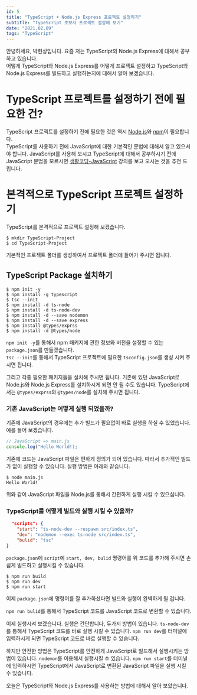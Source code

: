 ```yaml
---
id: 5
title: "TypeScript + Node.js Express 프로젝트 설정하기"
subtitle: "TypeScript 초보자 프로젝트 설정해 보기"
date: "2021.02.09"
tags: "TypeScript"
---
```

안녕하세요, 박현상입니다. 요즘 저는 TypeScript와 Node.js Express에 대해서 공부하고 있습니다.  
어떻게 TypeScript와 Node.js Express를 어떻게 프로젝트 설정하고 TypeScript와 Node.js Express를 빌드하고 실행하는지에 대해서 알아 보겠습니다.

# TypeScript 프로젝트를 설정하기 전에 필요한 건?
TypeScript 프로젝트를 설정하기 전에 필요한 것은 역시 [Node.js](https://nodejs.org/en/)와 [npm](https://www.npmjs.com/)이 필요합니다.  
TypeScript를 사용하기 전에 JavaScript에 대한 기본적인 문법에 대해서 알고 있으셔야 합니다. JavaScript를 사용해 보시고 TypeScript에 대해서 공부하시기 전에 JavaScript 문법을 모르시면 [생활코딩-JavaScript](https://opentutorials.org/course/743) 강의를 보고 오시는 것을 추천 드립니다.

# 본격적으로 TypeScript 프로젝트 설정하기
TypeScript를 본격적으로 프로젝트 설정해 보겠습니다.

```shell
$ mkdir TypeScript-Project
$ cd TypeScript-Project
```
기본적인 프로젝트 폴더를 생성하여서 프로젝트 폴더에 들어가 주시면 됩니다.
## TypeScript Package 설치하기
```shell
$ npm init -y
$ npm install -g typescript
$ tsc --init
$ npm install -d ts-node
$ npm install -d ts-node-dev
$ npm install -d --save nodemon
$ npm install -d --save express
$ npm install @types/exprss
$ npm install -d @types/node
```
```npm init -y```를 통해서 npm 패키지에 관한 정보와 버전을 설정할 수 있는 ```package.json```를 만들겠습니다.  
```tsc --init```를 통해서 TypeScript 프로젝트에 필요한 ```tsconfig.json```를 생성 시켜 주시면 됩니다.

그리고 각종 필요한 패키지들을 설치해 주시면 됩니다. 기존에 있던 JavaScript로 Node.js와 Node.js Express를 설치하시게 되면 안 될 수도 있습니다. TypeScript에서는 ```@types/exprss```와 ```@types/node```를 설치해 주시면 됩니다.  

### 기존 JavaScript는 어떻게 실행 되었을까?
기존에 JavaScript의 경우에는 추가 빌드가 필요없이 바로 실행을 하실 수 있었습니다.  
예를 들어 보겠습니다.

```js
// JavaScript => main.js
console.log("Hello World!);
```

기존에 코드는 JavaScript 파일은 편하게 정의가 되어 있습니다. 따라서 추가적인 빌드가 없이 실행할 수 있습니다. 실행 방법은 아래와 같습니다.

```shell
$ node main.js
Hello World!
```
위와 같이 JavaScript 파일을 Node.js를 통해서 간편하게 실행 시킬 수 있으십니다.

### TypeScript를 어떻게 빌드와 실행 시킬 수 있을까?
```json
  "scripts": {
    "start": "ts-node-dev --respawn src/index.ts",
    "dev": "nodemon --exec ts-node src/index.ts",
    "bulid": "tsc"
}
```

```package.json```에 ```script```에 ```start, dev, bulid``` 명령어를 위 코드를 추가해 주시면 손 쉽게 빌드하고 실행시킬 수 있습니다.

```shell
$ npm run build
$ npm run dev
$ npm run start
```

이제 ```package.json```에 명령어를 잘 추가하셨다면 빌드와 실행이 완벽하게 될 겁니다.

```npm run bulid```를 통해서 TypeScript 코드를 JavaScript 코드로 변환할 수 있습니다.  

이제 실행시켜 보겠습니다. 실행은 간단합니다, 두가지 방법이 있습니다. ```ts-node-dev```를 통해서 TypeScript 코드를 바로 실행 시킬 수 있습니다. ```npm run dev```를 터미널에 입력하시게 되면 TypeScript 코드로 바로 실행할 수 있습니다.  

하지만 안전한 방법은 TypeScript를 안전하게 JavaScript로 빌드해서 실행시키는 방법이 있습니다. ```nodemon```를 이용해서 실행시킬 수 있습니다. ```npm run start```를 터미널에 입력하시면 TypeScript에서 JavaScript로 변환된 JavaScript 파일을 실행 시킬 수 있습니다.

오늘은 TypeScript와 Node.js Express를 사용하는 방법에 대해서 알아 보았습니다. 